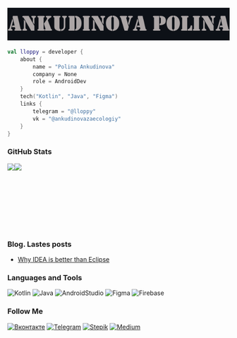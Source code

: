 [![Header](https://github.com/lloppy/lloppy/blob/main/assets/iam.png)](https://vk.com/ankudinovazaecologiy)


```kotlin
val lloppy = developer {
    about {
        name = "Polina Ankudinova"
        company = None
        role = AndroidDev
    }
    tech("Kotlin", "Java", "Figma")
    links {
        telegram = "@lloppy"
        vk = "@ankudinovazaecologiy"
    }
}
```


<h3 align="left">GitHub Stats</h3>
<div align="center" style="display: flex;">
  <img height="150em" 
       src="https://github-readme-stats.vercel.app/api?username=lloppy&show_icons=true&theme=omni" />
  <img height="150em" 
       src="https://github-readme-stats.vercel.app/api/top-langs/?username=lloppy&theme=omni&layout=compact"/>
</div>






### Blog. Lastes posts
<!-- BLOG-POST-LIST:START -->
- [Why IDEA is better than Eclipse](https://medium.com/@polly124cool/why-idea-is-better-than-eclipse-be6dc401fa02?source=rss-cdaabb7f5c------2)
<!-- BLOG-POST-LIST:END -->


### Languages and Tools
![Kotlin](https://img.shields.io/badge/Kotlin-21262D?style=for-the-badge&logo=kotlin&logoColor=47A6FF)
![Java](https://img.shields.io/badge/Java-21262D?style=for-the-badge&logo=java&logoColor=B07219)
![AndroidStudio](https://img.shields.io/badge/Android_Studio-21262D?style=for-the-badge&logo=AndroidStudio&logoColor=A09A9A)
![Figma](https://img.shields.io/badge/Figma-21262D?style=for-the-badge&logo=Figma)
![Firebase](https://img.shields.io/badge/Firebase-21262D?style=for-the-badge&logo=Firebase)



### Follow Me
[![Вконтакте](https://img.shields.io/badge/Вконтакте-21262D?style=for-the-badge&logo=Vk&logoColor=47A6FF)](https://vk.com/ankudinovazaecologiy)
[![Telegram](https://img.shields.io/badge/Telegram-21262D?style=for-the-badge&logo=Telegram)](https://t.me/lloppy)
[![Stepik](https://img.shields.io/badge/Stepik-21262D?style=for-the-badge&logo=appveyor&logoColor=F0F6FC)](https://stepik.org/users/80179052)
[![Medium](https://img.shields.io/badge/Medium-21262D?style=for-the-badge&logo=Medium)](https://medium.com/@polly124cool)
